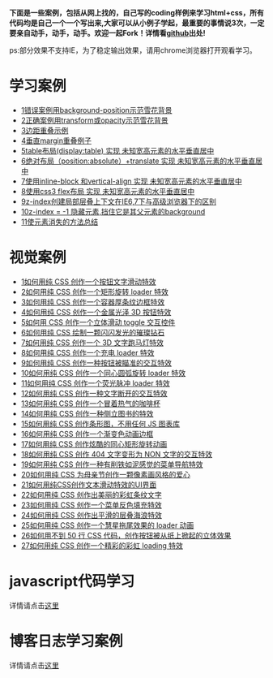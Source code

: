 __下面是一些案例，包括从网上找的，自己写的coding样例来学习html+css，所有代码均是自己一个一个写出来,大家可以从小例子学起，最重要的事情说3次，一定要亲自动手，动手，动手。欢迎一起Fork！详情看[github](https://github.com/markbzhang/demo)出处!__

ps:部分效果不支持IE，为了稳定输出效果，请用chrome浏览器打开观看学习。

# 学习案例

+ [1错误案例用background-position示范雪花背景](http://demo.zhangbing.name/demoa1.html)
+ [2正确案例用transform或opacity示范雪花背景](http://demo.zhangbing.name/demoa2.html)
+ [3边距重叠示例](http://demo.zhangbing.name/demoa3.html)
+ [4垂直margin重叠例子](http://demo.zhangbing.name/demoa4.html)
+ [5table布局(display:table) 实现 未知宽高元素的水平垂直居中](http://demo.zhangbing.name/demoa5.html)
+ [6绝对布局（position:absolute）+translate 实现 未知宽高元素的水平垂直居中](http://demo.zhangbing.name/demoa6.html)
+ [7使用inline-block 和vertical-align 实现 未知宽高元素的水平垂直居中](http://demo.zhangbing.name/demoa7.html)
+ [8使用css3 flex布局 实现 未知宽高元素的水平垂直居中](http://demo.zhangbing.name/demoa8.html)
+ [9z-index创建局部层叠上下文在IE6,7下与高级浏览器下的区别](http://demo.zhangbing.name/demoa9.html)
+ [10z-index = -1 隐藏元素,挡住它是其父元素的background](http://demo.zhangbing.name/demoa10.html)
+ [11使元素消失的方法总结](http://demo.zhangbing.name/demoa11.html)

# 视觉案例

+ [1如何用纯 CSS 创作一个按钮文字滑动特效](http://demo.zhangbing.name/demo1.html)
+ [2如何用纯 CSS 创作一个矩形旋转 loader 特效](http://demo.zhangbing.name/demo2.html)
+ [3如何用纯 CSS 创作一个容器厚条纹边框特效](http://demo.zhangbing.name/demo3.html)
+ [4如何用纯 CSS 创作一个金属光泽 3D 按钮特效](http://demo.zhangbing.name/demo4.html)
+ [5如何用 CSS 创作一个立体滑动 toggle 交互控件](http://demo.zhangbing.name/demo5.html)
+ [6如何用纯 CSS 绘制一颗闪闪发光的璀璨钻石](http://demo.zhangbing.name/demo6.html)
+ [7如何用纯 CSS 创作一个 3D 文字跑马灯特效](http://demo.zhangbing.name/demo7.html)
+ [8如何用纯 CSS 创作一个充电 loader 特效](http://demo.zhangbing.name/demo8.html)
+ [9如何用纯 CSS 创作一种按钮被瞄准的交互特效](http://demo.zhangbing.name/demo9.html)
+ [10如何用纯 CSS 创作一个同心圆弧旋转 loader 特效](http://demo.zhangbing.name/demo10.html)
+ [11如何用纯 CSS 创作一个荧光脉冲 loader 特效](http://demo.zhangbing.name/demo11.html)
+ [12如何用纯 CSS 创作一种文字断开的交互特效](http://demo.zhangbing.name/demo12.html)
+ [13如何用纯 CSS 创作一个冒着热气的咖啡杯](http://demo.zhangbing.name/demo13.html)
+ [14如何用纯 CSS 创作一种侧立图书的特效](http://demo.zhangbing.name/demo14.html)
+ [15如何用纯 CSS 创作条形图，不用任何 JS 图表库](http://demo.zhangbing.name/demo15.html)
+ [16如何用纯 CSS 创作一个渐变色动画边框](http://demo.zhangbing.name/demo16.html)
+ [17如何用纯 CSS 创作炫酷的同心矩形旋转动画](http://demo.zhangbing.name/demo17.html)
+ [18如何用纯 CSS 创作 404 文字变形为 NON 文字的交互特效](http://demo.zhangbing.name/demo18.html)
+ [19如何用纯 CSS 创作一种有削铁如泥感觉的菜单导航特效](http://demo.zhangbing.name/demo19.html)
+ [20如何用纯 CSS 为母亲节创作一颗像素画风格的爱心](http://demo.zhangbing.name/demo20.html)
+ [21如何用纯CSS创作文本滑动特效的UI界面](http://demo.zhangbing.name/demo21.html)
+ [22如何用纯 CSS 创作出美丽的彩虹条纹文字](http://demo.zhangbing.name/demo22.html)
+ [23如何用纯 CSS 创作一个菜单反色填充特效](http://demo.zhangbing.name/demo23.html)
+ [24如何用纯 CSS 创作出平滑的层叠海浪特效](http://demo.zhangbing.name/demo24.html)
+ [25如何用纯 CSS 创作一个慧星拖尾效果的 loader 动画](http://demo.zhangbing.name/demo25.html)
+ [26如何用不到 50 行 CSS 代码，创作按钮被从纸上掀起的立体效果](http://demo.zhangbing.name/demo26.html)
+ [27如何用纯 CSS 创作一个精彩的彩虹 loading 特效](http://demo.zhangbing.name/demo27.html)

# javascript代码学习

详情请点击[这里](http://js.zhangbing.name)

# 博客日志学习案例

详情请点击[这里](http://www.zhangbing.name)


